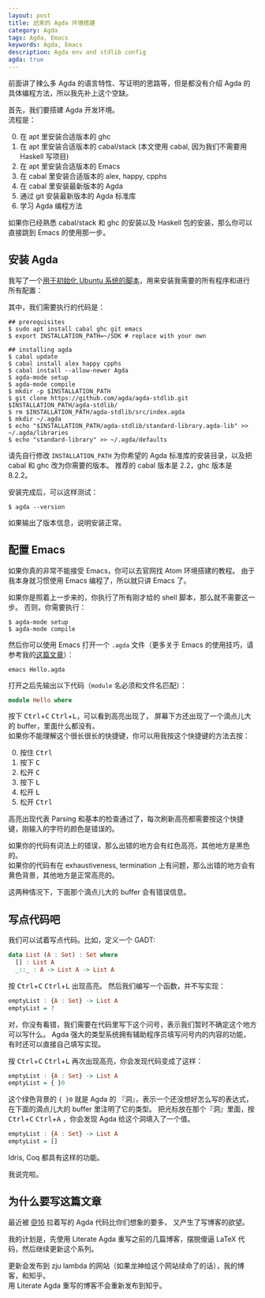 ```yaml
---
layout: post
title: 迟来的 Agda 环境搭建
category: Agda
tags: Agda, Emacs
keywords: Agda, Emacs
description: Agda env and stdlib config
agda: true
---
```


前面讲了辣么多 Agda 的语言特性、写证明的思路等，但是都没有介绍 Agda 的具体编程方法，所以我先补上这个空缺。

首先，我们要搭建 Agda 开发环境。 <br/>
流程是：

0. 在 apt 里安装合适版本的 ghc
0. 在 apt 里安装合适版本的 cabal/stack (本文使用 cabal, 因为我们不需要用 Haskell 写项目)
0. 在 apt 里安装合适版本的 Emacs
0. 在 cabal 里安装合适版本的 alex, happy, cpphs
0. 在 cabal 里安装最新版本的 Agda
0. 通过 git 安装最新版本的 Agda 标准库
0. 学习 Agda 编程方法

如果你已经熟悉 cabal/stack 和 ghc 的安装以及 Haskell 包的安装，那么你可以直接跳到 Emacs 的使用那一步。

## 安装 Agda

我写了一个[用于初始化 Ubuntu 系统的脚本][0]，用来安装我需要的所有程序和进行所有配置：

  [0]: [https://github.com/ice1k/xjb-config/blob/master/ubuntu-setup.sh]

其中，我们需要执行的代码是：

```shell
## prerequisites
$ sudo apt install cabal ghc git emacs
$ export INSTALLATION_PATH=~/SDK # replace with your own

## installing agda
$ cabal update
$ cabal install alex happy cpphs
$ cabal install --allow-newer Agda
$ agda-mode setup
$ agda-mode compile
$ mkdir -p $INSTALLATION_PATH
$ git clone https://github.com/agda/agda-stdlib.git $INSTALLATION_PATH/agda-stdlib/
$ rm $INSTALLATION_PATH/agda-stdlib/src/index.agda
$ mkdir ~/.agda
$ echo "$INSTALLATION_PATH/agda-stdlib/standard-library.agda-lib" >> ~/.agda/libraries
$ echo "standard-library" >> ~/.agda/defaults
```

请先自行修改 `INSTALLATION_PATH` 为你希望的 Agda 标准库的安装目录，以及把 cabal 和 ghc 改为你需要的版本。
推荐的 cabal 版本是 2.2，ghc 版本是 8.2.2。

安装完成后，可以这样测试：

```shell
$ agda --version
```

如果输出了版本信息，说明安装正常。

## 配置 Emacs

如果你真的非常不能接受 Emacs，你可以去官网找 Atom 环境搭建的教程。
由于我本身就习惯使用 Emacs 编程了，所以就只讲 Emacs 了。

如果你是照着上一步来的，你执行了所有刚才给的 shell 脚本，那么就不需要这一步。
否则，你需要执行：

```shell
$ agda-mode setup
$ agda-mode compile
```

然后你可以使用 Emacs 打开一个 `.agda` 文件（更多关于 Emacs
的使用技巧，请参考我的[这篇文章](../../../../2017/10/03/EmacsIdrisHaskellEnv/)）：

```shell
emacs Hello.agda
```

打开之后先输出以下代码（`module` 名必须和文件名匹配）：

```haskell
module Hello where
```

按下 <kbd>Ctrl</kbd>+<Kbd>C</kbd> <kbd>Ctrl</kbd>+<kbd>L</kbd>，可以看到高亮出现了，
屏幕下方还出现了一个滴点儿大的 buffer，里面什么都没有。<br/>
如果你不能理解这个很长很长的快捷键，你可以用我按这个快捷键的方法去按：

0. 按住 <kbd>Ctrl</kbd>
0. 按下 <kbd>C</kbd>
0. 松开 <kbd>C</kbd>
0. 按下 <kbd>L</kbd>
0. 松开 <kbd>L</kbd>
0. 松开 <kbd>Ctrl</kbd>

高亮出现代表 Parsing 和基本的检查通过了，每次刷新高亮都需要按这个快捷键，刚输入的字符的颜色是错误的。

如果你的代码有词法上的错误，那么出错的地方会有红色高亮，其他地方是黑色的。<br/>
如果你的代码有在 exhaustiveness, termination 上有问题，那么出错的地方会有黄色背景，其他地方是正常高亮的。

这两种情况下，下面那个滴点儿大的 buffer 会有错误信息。

## 写点代码吧

我们可以试着写点代码。比如，定义一个 GADT:

```haskell
data List (A : Set) : Set where
  [] : List A
  _::_ : A -> List A -> List A
```

按 <kbd>Ctrl</kbd>+<Kbd>C</kbd> <kbd>Ctrl</kbd>+<kbd>L</kbd> 出现高亮。
然后我们编写一个函数，并不写实现：

```haskell
emptyList : {A : Set} -> List A
emptyList = ?
```

对，你没有看错，我们需要在代码里写下这个问号，表示我们暂时不确定这个地方可以写什么。
Agda 强大的类型系统拥有辅助程序员填写问号内的内容的功能，有时还可以直接自己填写实现。

按 <kbd>Ctrl</kbd>+<Kbd>C</kbd> <kbd>Ctrl</kbd>+<kbd>L</kbd> 再次出现高亮，你会发现代码变成了这样：

```haskell
emptyList : {A : Set} -> List A
emptyList = { }0
```

这个绿色背景的 `{ }0` 就是 Agda 的 『洞』，表示一个还没想好怎么写的表达式，在下面的滴点儿大的 buffer 里注明了它的类型。
把光标放在那个『洞』里面，按 <kbd>Ctrl</kbd>+<Kbd>C</kbd> <kbd>Ctrl</kbd>+<kbd>A</kbd>
，你会发现 Agda 给这个洞填入了一个值。

```haskell
emptyList : {A : Set} -> List A
emptyList = []
```

Idris, Coq 都具有这样的功能。

我说完啦。

## 为什么要写这篇文章

最近被 [@16](https://github.com/hexadecimaaal) 拉着写的 Agda 代码比你们想象的要多，
又产生了写博客的欲望。

我的计划是，先使用 Literate Agda 重写之前的几篇博客，摆脱傻逼 LaTeX 代码，然后继续更新这个系列。

更新会发布到 zju lambda 的网站（如果龙神给这个网站续命了的话），我的博客，和知乎。<br/>
用 Literate Agda 重写的博客不会重新发布到知乎。

